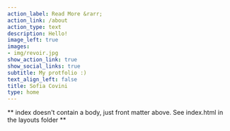 ```yaml
---
action_label: Read More &rarr;
action_link: /about
action_type: text
description: Hello!
image_left: true
images:
- img/revoir.jpg
show_action_link: true
show_social_links: true
subtitle: My protfolio :)
text_align_left: false
title: Sofia Covini
type: home
---
```


** index doesn't contain a body, just front matter above.
See index.html in the layouts folder **
